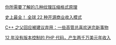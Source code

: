 [你所需要了解的几种纹理压缩格式原理](https://my.oschina.net/u/4614535/blog/5567606)

[史上最全！ 全球 22 种开源商业收入模式](https://my.oschina.net/oscpyaqxylk/blog/5579506)

[C++ 之父回应被建议弃用：一些高管总喜欢迷恋新事物](https://www.oschina.net/news/211217/c-plus-plus-defending)

[12 年没有版本控制的 PHP 代码，产生两千万美元年收入](https://www.oschina.net/question/2720166_2327031)

